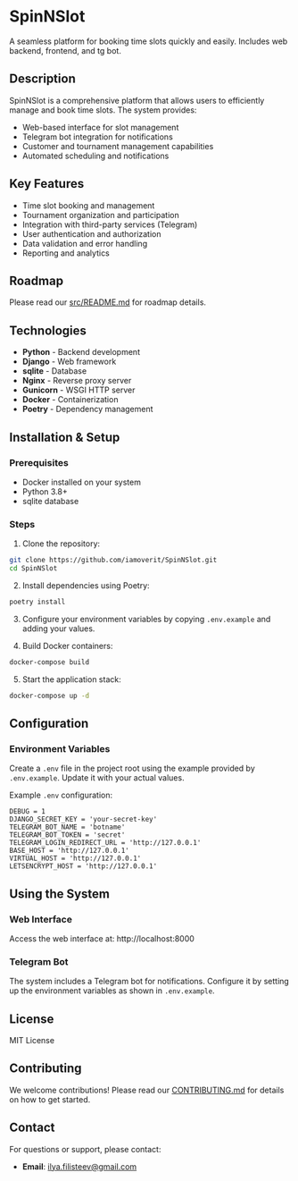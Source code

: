 # SpinNSlot

A seamless platform for booking time slots quickly and easily. Includes web backend, frontend, and tg bot.

## Description

SpinNSlot is a comprehensive platform that allows users to efficiently manage and book time slots. The system provides:

- Web-based interface for slot management
- Telegram bot integration for notifications
- Customer and tournament management capabilities
- Automated scheduling and notifications

## Key Features

- Time slot booking and management
- Tournament organization and participation
- Integration with third-party services (Telegram)
- User authentication and authorization
- Data validation and error handling
- Reporting and analytics

## Roadmap
 Please read our [src/README.md](src/README.md) for roadmap details.

## Technologies

- **Python** - Backend development
- **Django** - Web framework
- **sqlite** - Database
- **Nginx** - Reverse proxy server
- **Gunicorn** - WSGI HTTP server
- **Docker** - Containerization
- **Poetry** - Dependency management

## Installation & Setup

### Prerequisites

- Docker installed on your system
- Python 3.8+
- sqlite database

### Steps

1. Clone the repository:

```sh
git clone https://github.com/iamoverit/SpinNSlot.git
cd SpinNSlot
```

 2. Install dependencies using Poetry:

```sh
poetry install
```

 3. Configure your environment variables by copying `.env.example` and adding your values.

 4. Build Docker containers:

```sh
docker-compose build
```

 5. Start the application stack:

```sh
docker-compose up -d
```

 ## Configuration

 ### Environment Variables

 Create a `.env` file in the project root using the example provided by `.env.example`. Update it with your actual
 values.



 Example `.env` configuration:

```
DEBUG = 1
DJANGO_SECRET_KEY = 'your-secret-key'
TELEGRAM_BOT_NAME = 'botname'
TELEGRAM_BOT_TOKEN = 'secret'
TELEGRAM_LOGIN_REDIRECT_URL = 'http://127.0.0.1'
BASE_HOST = 'http://127.0.0.1'
VIRTUAL_HOST = 'http://127.0.0.1'
LETSENCRYPT_HOST = 'http://127.0.0.1'
```

 ## Using the System
 ### Web Interface
 Access the web interface at: http://localhost:8000
 ### Telegram Bot
 The system includes a Telegram bot for notifications. Configure it by setting up the environment variables as shown
 in `.env.example`.
 ## License
 MIT License
 ## Contributing
 We welcome contributions! Please read our [CONTRIBUTING.md](CONTRIBUTING.md) for details on how to get started.
 ## Contact
 For questions or support, please contact:
 - **Email**: ilya.filisteev@gmail.com

